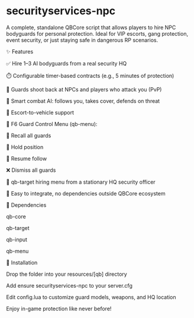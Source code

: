 # securityservices-npc
A complete, standalone QBCore script that allows players to hire NPC bodyguards for personal protection. Ideal for VIP escorts, gang protection, event security, or just staying safe in dangerous RP scenarios.

✨ Features

✅ Hire 1–3 AI bodyguards from a real security HQ

⏱️ Configurable timer-based contracts (e.g., 5 minutes of protection)

🔫 Guards shoot back at NPCs and players who attack you (PvP)

🧠 Smart combat AI: follows you, takes cover, defends on threat

🚓 Escort-to-vehicle support

🧭 F6 Guard Control Menu (qb-menu):

📍 Recall all guards

🛑 Hold position

🏃 Resume follow

❌ Dismiss all guards

🏢 qb-target hiring menu from a stationary HQ security officer

🎯 Easy to integrate, no dependencies outside QBCore ecosystem

🔧 Dependencies

qb-core

qb-target

qb-input

qb-menu

📂 Installation

Drop the folder into your resources/[qb] directory

Add ensure securityservices-npc to your server.cfg

Edit config.lua to customize guard models, weapons, and HQ location

Enjoy in-game protection like never before!



